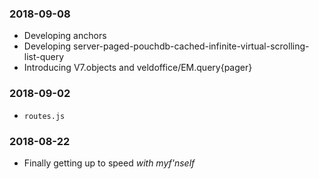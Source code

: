 ### 2018-09-08
- Developing anchors
- Developing server-paged-pouchdb-cached-infinite-virtual-scrolling-list-query 
- Introducing V7.objects and veldoffice/EM.query{pager}

### 2018-09-02
- `routes.js`

### 2018-08-22
- Finally getting up to speed _with myf'nself_